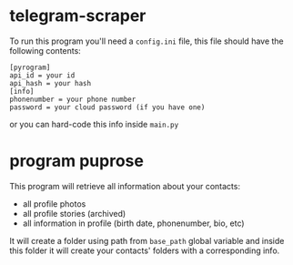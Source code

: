 # telegram-scraper

To run this program you'll need a `config.ini` file, 
this file should have the following contents:
```
[pyrogram]
api_id = your id
api_hash = your hash
[info]
phonenumber = your phone number
password = your cloud password (if you have one)
```
or you can hard-code this info inside `main.py`

# program puprose

This program will retrieve all information about your contacts:
- all profile photos
- all profile stories (archived)
- all information in profile (birth date, phonenumber, bio, etc)

It will create a folder using path from `base_path` global variable and inside this folder it will create your contacts' folders with a corresponding info.

